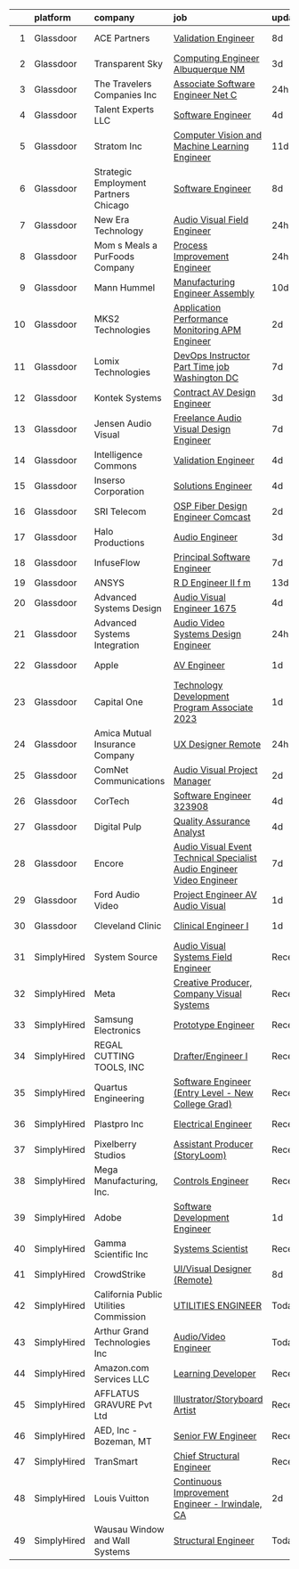 

|    | platform    | company                                 | job                                                                                                                                                                                                                                                                                                                                                                                                                                                                                                                                                                                                                                                                                                                                                                                                                                                                                                                                                                                                                                                                                                                                                                                                                                                                                                                                                                                                                                                                                                                                                                                                                | update_time   | location                  |
|---:|:------------|:----------------------------------------|:-------------------------------------------------------------------------------------------------------------------------------------------------------------------------------------------------------------------------------------------------------------------------------------------------------------------------------------------------------------------------------------------------------------------------------------------------------------------------------------------------------------------------------------------------------------------------------------------------------------------------------------------------------------------------------------------------------------------------------------------------------------------------------------------------------------------------------------------------------------------------------------------------------------------------------------------------------------------------------------------------------------------------------------------------------------------------------------------------------------------------------------------------------------------------------------------------------------------------------------------------------------------------------------------------------------------------------------------------------------------------------------------------------------------------------------------------------------------------------------------------------------------------------------------------------------------------------------------------------------------|:--------------|:--------------------------|
|  1 | Glassdoor   | ACE Partners                            | [Validation Engineer](https://www.glassdoor.com/partner/jobListing.htm?pos=122&ao=1110586&s=58&guid=0000018229d8664ba66220465abc62f4&src=GD_JOB_AD&t=SR&vt=w&ea=1&cs=1_d47457ea&cb=1658559424925&jobListingId=1008005394584&cpc=444700D72F2ECBCE&jrtk=3-0-1g8ktgppkk27g801-1g8ktgpq2jcbi800-7d4711de3de549b9--6NYlbfkN0ByNdR6lR5vInkMqW9PARJ6PF3Zoox9TiDJ9pL5aH1WoveLIUVqXjfwyB7ELkQkQfCjBtkpZaQZxQHTadPz4kjmSt6gpLyDJ-feRvhyKi-D-CSHi-uJIyBkM7GUGhZ5ML0Bvrdls1wH1_Z7ClgSby7sPBE3iDUQ2mA4MXIWYZN8ZeVJTUUnflXBUqnQMRDgvvY-EqiACFpa6Q9IZs5s832PmcX_HFvfUPsZVIbUec0ck9w_XfeID7hy7Riki9lEzpMLZMrdRVPiHNHfiS_Tz3AiUb1I7XN4yztyyBdzP6CvC77LVLPsCrbM3hHyQoLkfu8epCa07SA-FObvhoJivv-G9s9gUK9LEFbb6WbsNoz9YhDSVjdhnl6xXzo38XzzR0lThoa1iwEhp9cPIc3Ewb_QNpfqAy3bYjENpFytvVVk7jQZ3oXybWgA7jGKGTHlSLqb6Nhv6EsyCpSG5X6Acmf7Tlm0a66FuZp2bJH5Zi_AmQWrzrch8i6yBR6HHRq-AO4%3D)                                                                                                                                                                                                                                                                                                                                                                                                                                                                                                                                                                                                                                                                                                                                                       | 8d            | Miami Lakes, FL           |
|  2 | Glassdoor   | Transparent Sky                         | [Computing Engineer   Albuquerque NM](https://www.glassdoor.com/partner/jobListing.htm?pos=104&ao=1110586&s=58&guid=0000018229d8664ba66220465abc62f4&src=GD_JOB_AD&t=SR&vt=w&ea=1&cs=1_5758436f&cb=1658559424922&jobListingId=1008015048303&cpc=5864F98DF5F2EDDE&jrtk=3-0-1g8ktgppkk27g801-1g8ktgpq2jcbi800-527aba170354194c--6NYlbfkN0DAwgduWqBP7ymGN-lTADpinz2i-23XbRAyg5ywqS-MDfYRIU0B2snN7-Gbrq2bbKXPeYscNOediQJxIrrKsXyAK3kLd2jdt048bQALXiUXUwImFaBM-DOdcO2xYP0TOisoCu3LDOSAtQNZ5w5kvI3sz-Z9DQQPLSSPILCKKYzp7Z8IR37CeATlxZZRWqxxRs-eiUdpgTrIy8Qon8IbSrWWncnHm3CyOQ8CUxJ7pHmZzugOXJcRN45U9MOuoqM5qw2kl39MkMxi4_K2kZFPoOTxVAwYvz7KaqhBB-lDnw9kbmCfm4Amitf1WedHtPh7vI-5RLrmGPqKRFps0FJDXpxVPapKH2QnKf8SFVNIp0LyemZPK7UDm7fBSIH3GrPMCxIyGW00oxa7H2kkcY1iUYgySCtnCri9dNv9zYihn_uq-sAi3pNOtA9pkbzlhZ_drzFHsdP6hj_jRZOGeStDHTDJj-vjDTKx153prtXootaE2dKu4SkyDtK4UTpnz6HKRYChU7ioAWiNlBhk94m8XYY4)                                                                                                                                                                                                                                                                                                                                                                                                                                                                                                                                                                                                                                                                                                                     | 3d            | Albuquerque, NM           |
|  3 | Glassdoor   | The Travelers Companies  Inc            | [Associate Software Engineer    Net C ](https://www.glassdoor.com/partner/jobListing.htm?pos=116&ao=1110586&s=58&guid=0000018229d8664ba66220465abc62f4&src=GD_JOB_AD&t=SR&vt=w&cs=1_1f880a61&cb=1658559424924&jobListingId=1008023493377&cpc=82ABD2B5CEB98952&jrtk=3-0-1g8ktgppkk27g801-1g8ktgpq2jcbi800-1277699071437385--6NYlbfkN0DwhCR4mE7Dx-CLhz4PI5BhfvPze6ywMzhMsBH5psjCE2akgMDjbc7mgQRF-OO2fE52gmioMdscJ0Y21uzLhFHX5Q9Q131aAtDbB8wP3Hk7GTTsfERYcmk_9efr7rpDt8wQsD4a0Fr8t5EZMFae2TJM_SQELMNaNqYUUBV_jr29guT0gS-ZvTcMVR378o0vtPO70pDRoY0hrgTfxlQ8B_dDwRLCQYcNe6R7Dmyp5bWeLX7gHQaVrK-ZRQVURG_g9fq6KuwIfZUPeoMglYC-LDwAEIbbI1a27wrgXp2i-VomQOhtCrN2p1BjRj34oSVTlZDjUuE9HwcLYXsTg0Ig90Fqj6cuJ4dni0wQwKNqQZfhDynaFmE9olucSCWmDjEz9ds-8L-9Ve2fR1Psi0qYoUMCMWF90iWRF0WnZ2OjE35JBR9SjmwdM3BWgtQ9kHGQRasygTh3QFMGz1YnDKKSkYKrZBVf1d60axuxanZSjr8MD7wdoLskJ7nIc0PPliYFPjCVtH81cTuNkgL4lvFyAQ8Kr0JtthMppHsVYluFphpvCSXRVBY430HU6KK9xvyPPHYmuR6yQ3vluNknQQrdMCjbGKkpAlyXCP8%3D)                                                                                                                                                                                                                                                                                                                                                                                                                                                                                                                                                                                                                                          | 24h           | Hartford, CT              |
|  4 | Glassdoor   | Talent Experts LLC                      | [Software Engineer](https://www.glassdoor.com/partner/jobListing.htm?pos=106&ao=1110586&s=58&guid=0000018229d8664ba66220465abc62f4&src=GD_JOB_AD&t=SR&vt=w&ea=1&cs=1_04f990ae&cb=1658559424922&jobListingId=1008012280575&cpc=F9A77EB4FA44235E&jrtk=3-0-1g8ktgppkk27g801-1g8ktgpq2jcbi800-0cd020f5639af4c2--6NYlbfkN0APToHrk7ILONyRglvlT3LJMO76dZGJsKlG8WQjsY8Cq8sfDFa7YMJqRZHf6b2fauPj3gZezhjxLT-DuF8vZLuwZEnCyZyfC0p5bF0vQqRueZ5g6y9ftlcz0pgUK_OLAJo2_BtTYO2dEmzO9dTtdhpd59vuAmmznlR7V5veymu9VT_zvjua12vKew_2JvQ3oBjaCiqfJE3XZWyIJbIE0KkmDQ2aGKhI62wa-KU0Gj16a8yw68QJ1pmVx_DoGFV8CqXwmnEbPJ-CMzFskAh8XBedxiRG15NLYSW7mXNSecj5lt_zv3Qcr9FV3obKGvyxQaVCofdCpf9EDPSSdFHL-dIygBoNM69lL8LWfH3bCQaKyRIL4S5F-SvS1IJgH57cUPe-8T8cfQ5ghWDB9is1y2-v5XXuxSifGUJYuJi5e5wysMcGz46zpY4VLrYuGUIJSg8RP31XT22xS4ub17donnPm7B2BvC4qflTr2Mt27CF3TTYN53WkH0HBuB0yyQUOHl8K-5dSnLr0Pg%3D%3D)                                                                                                                                                                                                                                                                                                                                                                                                                                                                                                                                                                                                                                                                                                                                           | 4d            | San Diego, CA             |
|  5 | Glassdoor   | Stratom  Inc                            | [Computer Vision and Machine Learning Engineer](https://www.glassdoor.com/partner/jobListing.htm?pos=117&ao=1110586&s=58&guid=0000018229d8664ba66220465abc62f4&src=GD_JOB_AD&t=SR&vt=w&ea=1&cs=1_42a0a685&cb=1658559424924&jobListingId=1007997722081&cpc=9908D8D4413DBB8A&jrtk=3-0-1g8ktgppkk27g801-1g8ktgpq2jcbi800-4b643d52aadb7cbe--6NYlbfkN0DHq5cS7_NQY_ZldJLemQnyJLq4g1PakK2IK7lNmBZOqlX4lWGeIayHoS6eVjMnCoMz6j7oXkvRzoVTt6PtW5Az9ZHQCcLZbYJqKkaBVeOb8T467X7fZHHOYo0Qzez9xnSQCWJ67ndDbrLpTVXzvEWYR8jh5m0Vn05KW0tQ3qVs_BJXvM5Z9CchOztAd9t2N1a8k-6Wy0xsSe7mYyRUDqRRvqdnRdyUuTfA2MXxwOuWEpzGGu0DnAxML9HPyooTGNykb9UnLj2J-llWoAHtH2SW0gHNpEj0xNYwzlEIWiYlZNbeJ6nI8d8TlaU7wvmp6F4HLCSOuBJ7nC6LmhCoVplW-5zFuA-9f0Ez42ra90_MSezt5jak5ilWawOdmfDC7orBavxkKlrc4974MtqXRG5_heq_qvSdZR1azfuJzJIGptWrWGxllddiRJpQChaFfs3yn4ijRb0c2CnFwHbCThyju7D2fXBKWFCmiCa6ncaFlaCQz3XT_6YubxnmG2nwoRkbuqe__q29ehxHWCYN8cwS)                                                                                                                                                                                                                                                                                                                                                                                                                                                                                                                                                                                                                                                                                                           | 11d           | Boulder, CO               |
|  6 | Glassdoor   | Strategic Employment Partners   Chicago | [Software Engineer](https://www.glassdoor.com/partner/jobListing.htm?pos=130&ao=1110586&s=58&guid=0000018229d8664ba66220465abc62f4&src=GD_JOB_AD&t=SR&vt=w&ea=1&cs=1_55d0dca3&cb=1658559424926&jobListingId=1008005290496&cpc=C49818E30565E1C5&jrtk=3-0-1g8ktgppkk27g801-1g8ktgpq2jcbi800-f9b122109228111a--6NYlbfkN0AEgitr2lGK9-2Owk_bCXKkX9ldcvmrRzAzunryDtq0mljxA2NIyC10GUheUeY9KB7z7DAJmaLOzV7M5HUF6sH-YaekoisB72hHiMww_Vxt4qLPHEBRN-jJ0qnBkvAL8uuN-j1If3yHaNwNbpeJr65cC-nsKE8kUrwN1QrKc_OxvUb1TWW3PmzMOPneBGIEERMgESLy13Gi-jIeZJ8CErzPYPK4kzTHeJvxLR0vv34hxqwU6rliEXXHOTUdG-7UJssv7X03qtK7IQZ3C3-IR00qZvEPlZUwSyZOYCcPIbbwh9REHaRsw2wKKvkpgiguuLS6A11Ih4w9t5vdcDOrdCwfUJDUde3_4b9sJp0PjRN4SFtBE-Uf9IBfWhCXi22Xs-KF9sJRBZSg1-FxCzSHVFdctzPUh0MRmiBh6_XcqUBGypx_Egze8Pfe0GZck_p1rj-W_g6DoDGOZSzP0Rq1BcLZBSljwHHTUc9_XmViXPPc5gPezqnoqVXB6ck9ibjJqXE%3D)                                                                                                                                                                                                                                                                                                                                                                                                                                                                                                                                                                                                                                                                                                                                                         | 8d            | Illinois                  |
|  7 | Glassdoor   | New Era Technology                      | [Audio Visual Field Engineer](https://www.glassdoor.com/partner/jobListing.htm?pos=109&ao=1110586&s=58&guid=0000018229d8664ba66220465abc62f4&src=GD_JOB_AD&t=SR&vt=w&cs=1_aa2625d0&cb=1658559424923&jobListingId=1008022029553&cpc=179A63ACDFA89555&jrtk=3-0-1g8ktgppkk27g801-1g8ktgpq2jcbi800-baac7d1dbc0202af--6NYlbfkN0AfJG_xRG53mg9dqGX-4VxTWJDceace7w4jwCqXHg4RLhP8YKpBAAOY2lKQH1t5-vCrguYP7alYbaH5ShAl5x-7H_Z6rTUUScCneD9VA0_xhNW0QSRhJ-CDWVdNiB0Tpv_63E5y8H0hpKBgpOD6lFdpgrdA52H7w1UxsuWuO0DxfD2EJU7pN3TR_IDV4CjTW2keWQBxICoNy5RmD0MLGKswFM7bF0FLWSYn98VayfqijB7NRQn0Iqnn6hUS-W3L85C6jbWWkaeW56Ai-lnjTwE1PS-C6OskrWOXrjITF8sVIzJ5d5q4MtNsB0aqE6qeTCRGc9Qk34-VaW_Hx8QlapVMTFN2-Bxy8L8nZmC0PjDUrYz4Sx5K6mCjniTTPeO9vDWV6OX7YitGhkGVm0ZO_UOPemaY7QhEk-BzbPvrbLMQOCjTGPdxRgRV6QYxLn4AfYkH-TGNZKCi_oW8tz1lgYvvxbZhC1jYfNvZNCw-8rLc3Q%3D%3D)                                                                                                                                                                                                                                                                                                                                                                                                                                                                                                                                                                                                                                                                                                                                                                      | 24h           | Boston, MA                |
|  8 | Glassdoor   | Mom s Meals  a PurFoods Company         | [Process Improvement Engineer](https://www.glassdoor.com/partner/jobListing.htm?pos=118&ao=1110586&s=58&guid=0000018229d8664ba66220465abc62f4&src=GD_JOB_AD&t=SR&vt=w&cs=1_db37d871&cb=1658559424924&jobListingId=1008023762608&cpc=149B3D5996025BBA&jrtk=3-0-1g8ktgppkk27g801-1g8ktgpq2jcbi800-69d0d2231de247e8--6NYlbfkN0BwTAFAHDduigepkUlc1zHSJOlQ39TvvMJ4XwUkeWK_jUe4kc7ScfbbJH2VVBgMfaqngLpiyLtpZNWk8ZNjwSHUEBnwaIf_ZM9QPjlXyqXthzaXZjNhFNrFhP1Lwx-UaYLZ83wvFzwGeSEp6fOVz9f2XLLPFTfJUvyMZMStcZrmEc1KGfy2_yqsqEzh15sezwvwUfEc5xykXZFJLlBKdOZwxIN7Wo83TTMmpfoLjfMgF2bmqU60wQizfh-mYeAhc8vwMekkliWVe9eRoh8Va3Tpx-wperu5ygVytYvQaXG-lrBkVa1smAhRfbgcsN3QlcNU78hZU7UI-CiZyVdwabJowmGrwB3ZwuOS6smFVFEmixVD1jAfEp4lb0AIudcDFe3tPjxEYoncn-GYB2wofhbEHhrQr8z3KzIMLgyjG2lpj-H7BUw5VyCvznfdjavZ-AT40j4MECkr30f11qBJh9RG5qUVOoG1wvVPW1VmrlAUDzijcfjI5-FY0D6lSG8JsNAO16Sd_v5zsDoIzEpPGWOYEfPhdSmRidQ5tCtYkBMsQXBtnAiwGKO7ERkmbqn6_DpyR6V_jXZdIggWNo87WNiMrDTIw9BWdw6iRnRJRhKoguo_rJwr9d4JMTYt1q1x_leK_6fQ6CSyS4qpCC6php2wpZMpfx_iJJXfCp6U8JzeSUprWWc4ojUZvBlsE-Ouf5uSaoI671eMs_KZgJDN2fWVo7mTg125TEVdxiRAx025Qa2NF04MDelRlE25I36-lfTuWaxt0EmdFeSp0g0t-oUBO4ctrlW4pTpfWMEE06TZk_Bv5ZOvnn_QlhyEs1dYk0JZruoKFvBhoWB0iS-GjPEmq2AzTSEv6FKJg8_QOc52JqvD2kUih20ef7xCTU_pehu4em1hDfz-4iwW8a5_31eas8WnKE8TlawZ1NRFIFr5sSmJ49NttPVG8brqjldC2TWs37NBfL5jYcxAObIdQm9d6udtlrmFSOu16hiAc1VzeNikKmiv_5uk9cc40x1OmbySK308lu5sJAPuzgNVMM-YgdjG69EOAyzKpsMftxkE9FV0P5Chl09EC5Hytbp-YmkXkBL18pp8qoISOvShxPGQI1pNSfzDGJdx-A3eoonHa4iUuNF_KJsjw9BSt7eELQb53eioaGC61Xx-s0XLhWJIYc_Gm4r_dlL105krGUm4LijaLlZw10206Tob88L88DIg2d_KL8O1jf5KlApgJ_-_) | 24h           | North Jackson, OH         |
|  9 | Glassdoor   | Mann Hummel                             | [Manufacturing Engineer Assembly](https://www.glassdoor.com/partner/jobListing.htm?pos=124&ao=1110586&s=58&guid=0000018229d8664ba66220465abc62f4&src=GD_JOB_AD&t=SR&vt=w&ea=1&cs=1_721481eb&cb=1658559424925&jobListingId=1008000286708&cpc=FF950A86FEA5DF54&jrtk=3-0-1g8ktgppkk27g801-1g8ktgpq2jcbi800-006b99cfedd933f2--6NYlbfkN0BT3klw8UxTRJmsnyYjJc17eo_UMjSAChSDVUQt3YpKLVa7Ctpb07N1y6r8YUhErHLoOKmQfJMLmD9Gqm9MznLey6Wb76WgwVLcXmbAlqMTk8Qo-2Qbz6G7Sf0uNvCVkoDGVGhj5n8wsCYs_f-O7AtWGzjYZLOf7ot8Ri8ReGXPlgUMhiXrvLsDv0voAk-b4nDDJL_tZd1YNAdm9GpYvSVT4NWXMlF6aSoJH7p1pbhTI3HtbXLvwy3MYisYjeksIDuch_OW3DC2dxWE-3GqHPZChoMUtKOqNfDI2PoGZlW2X7aLbf-KV1IwUlB2_JpbOdvfO8OKDPTKD9C0wOqNjG7z5mcyNt1tX1oBsp98pk9gO7AmJMWcmN9lUlEHHrRMPS-3sCDLJzhIY9HLgFy_LoQYObnD23IjWacgsZQh93MNimlErcAstNCO38RcP7LrX0IPJWJ-cE32JmxMxUN2fVV9pQ13mhsgtqm1OUe1e2Dj5uGi-6Oue14l_GQ1M0yajZL93g7a3zZ2gDPSYYtq3OU4)                                                                                                                                                                                                                                                                                                                                                                                                                                                                                                                                                                                                                                                                                                                         | 10d           | Dunlap, TN                |
| 10 | Glassdoor   | MKS2 Technologies                       | [Application Performance Monitoring  APM  Engineer](https://www.glassdoor.com/partner/jobListing.htm?pos=105&ao=1110586&s=58&guid=0000018229d8664ba66220465abc62f4&src=GD_JOB_AD&t=SR&vt=w&ea=1&cs=1_c607f7c7&cb=1658559424922&jobListingId=1008017326875&cpc=33AFB7EF5A21FBC5&jrtk=3-0-1g8ktgppkk27g801-1g8ktgpq2jcbi800-28b911656eeeaf66--6NYlbfkN0AlIcXl6cYXVxT61kL-X6FBkdngfPXdYTS-r6zHx0M6BKIma3PlhcL32bzs1qOeYHaFucVjBGtXJCUV8muK7X_i_I-qWuufh8HivHYjzXReBsYDPddlI3mvUoQjbZ3Eq9tV73g-D5_7nfnOtEZIlNsG1E6A4p0zsV-PljGqEJrIqmiyqnQvQ_3HTrVN8L3-h_rcdlNz-YtfC7k1LNNvbvYhtpJ1K7Q5QTNBmABD6uNMzEVW6q_cG1NSPa6adSBkWyXLLOPY6nCUpfZC-B-VEVK6AvTNi2zZC23hWvXj-53R1XNNt55D8yUdWTDo48LsgSeH8TOB7YQ7m34eZet3Hqq0CgpDpElJvN31TjorrCZx12GEnRXV5VFS5CLsdqnjLF8HY2MZYRqJWbe6OxibVx4qtwH_LIYK3qcmq74acpacwNBAgHSFrs-eDjyI3LoPNIEwLP90_pwN_0DrcOM9aUXrm5utgFK6mmWnadR7m4xAImB4MHhJh4DLyIjDIDnNAziC_L4dz3AyDnOn9PT1KoZc)                                                                                                                                                                                                                                                                                                                                                                                                                                                                                                                                                                                                                                                                                                       | 2d            | Remote                    |
| 11 | Glassdoor   | Lomix Technologies                      | [DevOps Instructor   Part Time job   Washington DC](https://www.glassdoor.com/partner/jobListing.htm?pos=126&ao=1110586&s=58&guid=0000018229d8664ba66220465abc62f4&src=GD_JOB_AD&t=SR&vt=w&ea=1&cs=1_b506f3ce&cb=1658559424925&jobListingId=1008008353691&cpc=59DF70BB7E75A6DF&jrtk=3-0-1g8ktgppkk27g801-1g8ktgpq2jcbi800-0dc9666f088373c9--6NYlbfkN0AHeez0YwN45Au1oTXcPKxvQNsrhL-DU8a1L5HOs6l1v3i1XduOcE2TOxadqpQXvxfOl-QvOjsvN4ab83AcKUISPow315XXMYfsswtgPV_Y1AFrKwB4kXmO0plLXaP8m7HGmgGEjzB6fnmwEkEz1U_idqokH6mYbS3mGIYxZVEc4JIIwY-X9VpPR7fYDvl5Nn3Bdo5LLrkVe1rvQQYAJ25y3W12I-A7PmgHV-o6D9cO_ZGRn7fax_5QvO8VPHUo0iHCs5DdTDkCTykH41QS6zLUaJEg_HNu3lo671e4rW1tdJ5Jr3dsbN5mY5F34vxd2g0e2zurzj2kC4UhO-EEsinGn3n4ZfmKleLCwwS7wxIhrVrS3QIB_wdcwXSEokGMfQJG6JK6rTRg1BbJ0nSlSaOxMxoRL684cy4u5T-TmoE93YXwUU-ghhEoStxt5GZxUCljhzlVYV9TgKDUIi7z07XKHBM4RfNmJPvJjofLJHMFLQGa-3UrtveWHNP13jo5mN-Qx4tb2JdjDKxGmWVAep6LfXa-ez1YWM0lHx3KfHkYLw%3D%3D)                                                                                                                                                                                                                                                                                                                                                                                                                                                                                                                                                                                                                                                                           | 7d            | Remote                    |
| 12 | Glassdoor   | Kontek Systems                          | [Contract AV Design Engineer](https://www.glassdoor.com/partner/jobListing.htm?pos=110&ao=1110586&s=58&guid=0000018229d8664ba66220465abc62f4&src=GD_JOB_AD&t=SR&vt=w&ea=1&cs=1_f2251e8d&cb=1658559424923&jobListingId=1008014886987&cpc=9DC6E4D8324653EE&jrtk=3-0-1g8ktgppkk27g801-1g8ktgpq2jcbi800-a546212c94420692--6NYlbfkN0CfuwjoGl7GPnww22KG_qH1VxV-pg5CMIAqmERtwLeL8ycF7ceNQdASQTPxp4jgWWs-M0t45tF99RZCP-Y69a4reENeISWqKk45DEqGx3JramItH2_VZp6X8Qyg9Tmz2oq7QvAbYeaYMFsouQnIxVpKHd7RjwBwsnf0ucVB8jFLm9A5fsBFqXubL2-APHTB7dM4uWxS7YmllIbjynZjlvmWp9fFTxPfjgJfFgDicbvaE-X_9KS2rJRm6W0c_RVHz2OptQd67nqQKdKVtK2akO32Hi3avSc1bTqaEVjfNdm-IOiRdCbVy4Hb5F53MCcK-SBsmM-F_6FLe1eX8YkmABTRfHykQPuyCKChDAfsd03p8ZVKaVPQ3_0Jswr4ea7j3kcr-Oj_sinqQWtYCoxmwRRAOaVlKxUCy0_MM_2X-qnR80pRxyf_BmdX3SV-bbz8cb68ck7K0V9eSAewVukrCDdZjiFdZlFwAmovULkzoIZbCI4BJjIlESP-ET9XOcT773u1b6k4vMFVJg%3D%3D)                                                                                                                                                                                                                                                                                                                                                                                                                                                                                                                                                                                                                                                                                                                                 | 3d            | Remote                    |
| 13 | Glassdoor   | Jensen Audio Visual                     | [Freelance Audio Visual Design Engineer](https://www.glassdoor.com/partner/jobListing.htm?pos=108&ao=1110586&s=58&guid=0000018229d8664ba66220465abc62f4&src=GD_JOB_AD&t=SR&vt=w&ea=1&cs=1_7ecfb3bb&cb=1658559424923&jobListingId=1008008655393&cpc=32EE424DE2B657EB&jrtk=3-0-1g8ktgppkk27g801-1g8ktgpq2jcbi800-2b26840a77cfcb6f--6NYlbfkN0B91O5vKeJxR9_hxmDa8e6Q5G1GjibsWHgJn1skfYlPwkAXe845tnLEvoI6XuF0eBIBIhcz0HPUIe79UujOZBVd63yv6bxa1aImQmynUaNewE95G793KRTOknt_ThP5QTrQDOUmd5gLH-22R2jo_gzJCrI3Bf2XfHqThDx0q7NMMsUMDd3ajSAC3ZreR5MhGkiOSzCH2lvV1TMoI9A2IxOCQEqJ2VVWB3FmiZcstlPFMQsXJjQN0-ZmJF-jhk9n5oRdDynn-Jy7H26F6JZE2a_vOc5soy-wwQ_95sMCuRjHWRrQms86IjBuCVuyemWaKD0sM84Kma6QWidWmkA3t4GciBI31z4poNHQ0BIfF5pHIVa-L9mz7ketl2yB5LugQFbJUIq5tbJWkuIOVAy6SSyBAGiun23wXuzvcWFbmuN3XcoJ6kHdY_kSYflx0ltPe31JPsVkeUyrOwHSUhTm61vxO78rsBcVchFTpIiCUokRekV_hh3s51TZbwyHeyyr6pR_nxExKeDKlfWhjpe426f1Lny1ayRugLk%3D)                                                                                                                                                                                                                                                                                                                                                                                                                                                                                                                                                                                                                                                                                                    | 7d            | Remote                    |
| 14 | Glassdoor   | Intelligence Commons                    | [Validation Engineer](https://www.glassdoor.com/partner/jobListing.htm?pos=103&ao=1110586&s=58&guid=0000018229d8664ba66220465abc62f4&src=GD_JOB_AD&t=SR&vt=w&ea=1&cs=1_226a1388&cb=1658559424922&jobListingId=1008012538433&cpc=451933188B21919D&jrtk=3-0-1g8ktgppkk27g801-1g8ktgpq2jcbi800-8880a2d5a8b09fcb--6NYlbfkN0DeXU0vMxLyKhfauY-dgUBa_3v1DHLtGGo4EP_Dl8CiY3vcLdlFpMXd0O9VuEXxL1iZ2L2Jhc7D11ee2axo0SSDvd8YtN4AEeRZvCIXJyz_GPkszm6vjh-0c6lg0brChkyE1H6tm2houh2HhErMohg6zCSuMZhGna8wcwLYTqGq-TUJ7Mu5iWKd0OqnEawaGjkT6pNH7DSxkFhraJ0WJ22YzUabNbo3U6sko0jXEjjR65odylvCCv40ZXBZOqQZldIV3jzvfmNEmuIc34P_OdQgASC1gEHVOWgb0UQ5za2v2OavglkoWhxY685AJ9cSiL9cYRZ4xSkSHyrd-6XtH23P0F_8hOKasLWM8QBpcTNn16frgggo5gfSJ9qM-56Mbs7BfUIW17anzrtHObS9eeK1PPV99QRqR6cQcpK-4ekCEVgcfUCy_rHsQ0F3p594XmATK8rOY3ceq7olxmILcUnF_Kvf9_-JJPZRo-t1olOKo9Vx3ktJ_lKr_s-prVeM1uo%3D)                                                                                                                                                                                                                                                                                                                                                                                                                                                                                                                                                                                                                                                                                                                                                       | 4d            | Remote                    |
| 15 | Glassdoor   | Inserso Corporation                     | [Solutions Engineer](https://www.glassdoor.com/partner/jobListing.htm?pos=114&ao=1110586&s=58&guid=0000018229d8664ba66220465abc62f4&src=GD_JOB_AD&t=SR&vt=w&ea=1&cs=1_9fa8b9f4&cb=1658559424923&jobListingId=1008012184970&cpc=01C0F35AFA5AA31B&jrtk=3-0-1g8ktgppkk27g801-1g8ktgpq2jcbi800-46d849cf90e33f5e--6NYlbfkN0AhiSM97uR0krGOtPwy-oJfyqALAy3Z2p4nx349ctn7U6gK7HywQ3ssJXP1yJ5ULVYRkoJT9wKFlirtd992B5FslD1dIHOmXkQZ6PEUFfqEJEpfTDTWwx5npuU5QO4oALa_LmFiA9Y9ZpxujmqnkaGSGmQlxudQBSSKhy0tYsfOx2P4eTgtIJKqPGdmiexHYSutpIbPvG2nNTtF3uyaIOa77q_fQfBzj3AffB-jeJGOcO-LOvVN5ilmW9V486_VMhkMTu3WreQo_vzWao6eSGqmEOV1RfZuAi5teXT0W-BMdxrBTxAKQUbkdsNop1KFABHZ6w1nLuQVBmvG4Mie9CA5fCf064PbeEedFIN9k9RH-URq-iuPRNtekY6i7jlZX9rWe6U0Rb7bYQI4Jg-N6xbtsb175VuumJ7TfouQwtz74n0uHX9eckEYaQ2ibyH7kTlW9ayj3jihvHF45UkDErgYAV9sHRfPorlHZOLPOOjZd-EqgIB4oHR-t2usE8Lc8pc%3D)                                                                                                                                                                                                                                                                                                                                                                                                                                                                                                                                                                                                                                                                                                                                                        | 4d            | Remote                    |
| 16 | Glassdoor   | SRI Telecom                             | [OSP Fiber Design Engineer   Comcast](https://www.glassdoor.com/partner/jobListing.htm?pos=112&ao=1110586&s=58&guid=0000018229d8664ba66220465abc62f4&src=GD_JOB_AD&t=SR&vt=w&ea=1&cs=1_e5a6ea50&cb=1658559424923&jobListingId=1008017427410&cpc=FD1C1DA32C38CFA7&jrtk=3-0-1g8ktgppkk27g801-1g8ktgpq2jcbi800-8651b136c1b3ed52--6NYlbfkN0ASox8HY7fHhqRCv4hkUtVh8gjFDbM8jCSTur-O6PD715wUk0B0t4AHUJnDHRUPYkEZi8kU_PlgYMXgf-f_QDRwfq7MlpHm6_1bks_Wr7fiwQxRt4P0W9otcay1BNSVR4tQVq7NK5zafbGIIBTOrlJbbq112swTJO28eZII7bsnQWLKFofDlJBeRQqOwJMbr8m1xwMMFd_tFHpNnuiteQ-zj0pfFBS-WhkrQ1QN2e6UDF5qA-7snZSg6pc6ILLVeNg0uBkwcvSvgFq_Rjg4ncUkTKz_awEZ6R5ZBC4muiOGBJYHcPMHWlfPFO63GM4JOKqrqsphDWEi_IhEpCe2f_abMcG5UT6gq8iRx8iXwqhmVyKTHh6u2qEShyeJ5L-U3ypnWUBGBKQ5qhBNvRiHaWSfkB3SDrGDfxkx4SauFkQOr-rXre-potBKG_OtY1P7ELE_g2uLxEVHVlpQpuFjs5xCa-L0ybyTiOfl_-CtNY5Xj82Ud_i8vWrAb9aUY9CeEUeu7cMfPMQbzLpRuY5AhsuF5UnGAZlvWUDqLxaRQa_RvW6SKl-yaDfGZbX_SWhuJELB1fwcxrHcw5PoqIbysvbdY9hmRpG2bGFZIX8tFMP7Vw%3D%3D)                                                                                                                                                                                                                                                                                                                                                                                                                                                                                                                                                                                                                         | 2d            | Remote                    |
| 17 | Glassdoor   | Halo Productions                        | [Audio Engineer](https://www.glassdoor.com/partner/jobListing.htm?pos=119&ao=1110586&s=58&guid=0000018229d8664ba66220465abc62f4&src=GD_JOB_AD&t=SR&vt=w&ea=1&cs=1_78a5db4f&cb=1658559424924&jobListingId=1008015033912&cpc=BAEB662971763A76&jrtk=3-0-1g8ktgppkk27g801-1g8ktgpq2jcbi800-66344b39c1648170--6NYlbfkN0DZZww-p_mr8GWlqIRBY21Wjl_Fk3kglyx5_HcxykVqwaDFSJjVlUl4SCmDWBly_AThIxt-d2Ac-E3CGtxPty3MM8GBfToLumm6yYjnHD8YAIyf3ctYdpRa4tizI8BkBRdRNP_8Ljldeb8Rs8UYrkIV8Jqiugy2o5is-Rpbor5-fjFqRrMbyFA2cYxqy9JE6ar9CeSZ4kSyM39SJxdHUbDy6OuESSMTjYt9dkR1OCjIWJ7MQQPhavKg2jwBqGHceRrq17SJ7w9rlER8rXQPpL9vvQ9QsAmAsLCUTPAm63w5JkqET0kAaOiwiGysJqaoI2odpFOB9JCBuYQpWXdaNLQmYmprd2XL4aWLNp7Yxog9SUFm7m5EXu9CeaboRXE7DFx0ChKN7TIiep5iU4LGLUfAd9P13w8eQgHCOc7bN40TJZaKzNpLsmmjHReyJ2S3LK7V5dP00buKyu1DDbuhpv7rJCPvEQlz8BHyCQIbnUfGjUtNVcPWUVSn)                                                                                                                                                                                                                                                                                                                                                                                                                                                                                                                                                                                                                                                                                                                                                                          | 3d            | New York, NY              |
| 18 | Glassdoor   | InfuseFlow                              | [Principal Software Engineer](https://www.glassdoor.com/partner/jobListing.htm?pos=111&ao=1110586&s=58&guid=0000018229d8664ba66220465abc62f4&src=GD_JOB_AD&t=SR&vt=w&ea=1&cs=1_f722eebd&cb=1658559424923&jobListingId=1008008070119&cpc=90FB925E786A2860&jrtk=3-0-1g8ktgppkk27g801-1g8ktgpq2jcbi800-a39f1ca9b75e5465--6NYlbfkN0A39_K4El61gmpNJ6Po3JUnxfEFnm5hJzhmoMPIk29w36-Ys6kR1QwnuDd49tHPi-8sYBMueesb1JhDQmM1D6q8rvgJn1eMERAmA-k4Njeykj7VgT_S7eNREWFpnEjMMrZnZH4ayOj9-E9g8-mTk99RyJUvGfle2itvz7HBrasWD7nkHNmPCZsz64_h7uPH8QSThMnilqq9EigUgKo95Hg4UbaF8lhlfScvYDapHpbg_uoFAKu3FxQw8TPXGFYS4uwqa7fxcCSLenfVz8xaSrLwln22Fs-ny00FfXl4JRISrOpMykg2lp8H8QOZBD7wmIyb_BTvl3GRokVxdS47lh_kqzVy4wc4lQxyM6qYGW9_vh8iFx0I6LVxzRqLxT875t3-pcEq-3fdTEKmDE4bWoif_uhJ-m_IkgbKeWqcp24SVDa7n6tldJHjxzFMX6UZOTSPKufWW4XRGXo0t_l7ZMOdu3jFH0U8UI4NBRLWTLl_LaIhgDGryub9KyVdIAet-vCrZLjZ_weFqg%3D%3D)                                                                                                                                                                                                                                                                                                                                                                                                                                                                                                                                                                                                                                                                                                                                 | 7d            | Texas                     |
| 19 | Glassdoor   | ANSYS                                   | [R D Engineer II f m](https://www.glassdoor.com/partner/jobListing.htm?pos=128&ao=1110586&s=58&guid=0000018229d8664ba66220465abc62f4&src=GD_JOB_AD&t=SR&vt=w&cs=1_4ef0afe0&cb=1658559424925&jobListingId=1007994776673&cpc=451933188B21919D&jrtk=3-0-1g8ktgppkk27g801-1g8ktgpq2jcbi800-c3379bd0812a2c91--6NYlbfkN0C1CYJ5HQK12A7y0ZBhFhW3e-LGRaOWowYCOYawr20fAJIXwNBSkA-FYaKzZyqmtUWEnXv6l4B3W_vJSaPreTowSA_FeVY3E9HQ8adDUaccfJB4Fpr69BeJdwkH62WToyjTXsGyW1Gc2gdXg16VaHx64QMDAFLAFtuq0Np_yD2Id1jAIhklfPTKlbx-xcstVj3c1NpeUI7wD8hbO9YUhSk0xqczPQkUMY87B1155IDWWZ7aQPuVm4Hx2Mozei3w_6xCvLqNlSsj0HR86kdbDtw-U8M2tFrwc1eIgYTauelCTSoJfqnonNa2flwutgDxH5t9jti8hAQKc0dNkhSjlIi-EW2pgIjqN1XPc_X48WnG2ShNWnWd4S4OlMAThINfTM2gvWRNiz87sEi6s4nnwnP3l49bGTK8MbTegkZAIJQN3D-VfZoH8YKg9SBi7EaT_eAB9NLGmykdrxDCob2erKUqHjVnbCybGZwp2-9efLlmCNNs5v6QQ1xEzlml0jfHkec3NG6IIu54UB0RGH4M_9c4Vph2W8PecsJ-NYSiAHs-uA%3D%3D)                                                                                                                                                                                                                                                                                                                                                                                                                                                                                                                                                                                                                                                                                                              | 13d           | Sophia, WV                |
| 20 | Glassdoor   | Advanced Systems Design                 | [Audio Visual Engineer   1675](https://www.glassdoor.com/partner/jobListing.htm?pos=102&ao=1110586&s=58&guid=0000018229d8664ba66220465abc62f4&src=GD_JOB_AD&t=SR&vt=w&ea=1&cs=1_b27f626f&cb=1658559424922&jobListingId=1008013000580&cpc=4DA4340F30B8AE44&jrtk=3-0-1g8ktgppkk27g801-1g8ktgpq2jcbi800-53856959d38fb972--6NYlbfkN0DdLn5tXN_RiyJSiFodarGZFJKa8s6F6AK0THPBWp05MQAviCpm5lNzEF6gD3DTAf6n8aeNrhHR59c6f01ZkzNNOYyicUjSDHyP8w7Fb6VcMKrqCkZijDoa-nn-rz3ZJ99wKyrCzIIz8Z3mQTlp__DDH6aEsf9LKIFSJxB72VypXDNZyuLvxURcqWxMEjJHbMWiTi3wrZkZzZkTjGjRaU_8K235S4C0iRMwsnyI-ag70Y1n5lbHwtlsYJkhZl8-v96ztTejXVqsqxhObDk33GpDM6l1cH16r4klZzHNg2XbXud6HQmaendiIYyedogWnY005PvDlK9YSiAF4jrO1ndeqTMzRDyvZznCDFUDTxtI5C1S4_QwD1xLsDyxsDdEvIwbBhrhbQFera79eubnHT8FQUrrbECpjfcpdwVmNLGDzYyAmDg6ZyQ_GGllsdpRZ8_Tpl0agQnnnsOI7B8CSKr5_cXR5TiEDt7Ifw7Gz4tclfVsHwYCaJnizrydPdoAYRl4TlflmAPWxmRgb7kazszG)                                                                                                                                                                                                                                                                                                                                                                                                                                                                                                                                                                                                                                                                                                                            | 4d            | Ocoee, FL                 |
| 21 | Glassdoor   | Advanced Systems Integration            | [Audio Video Systems Design Engineer](https://www.glassdoor.com/partner/jobListing.htm?pos=123&ao=1110586&s=58&guid=0000018229d8664ba66220465abc62f4&src=GD_JOB_AD&t=SR&vt=w&ea=1&cs=1_b5166a67&cb=1658559424925&jobListingId=1008022772105&cpc=76BDADE3D6D9A820&jrtk=3-0-1g8ktgppkk27g801-1g8ktgpq2jcbi800-c6c24bc6352060c7--6NYlbfkN0D4nuovUOU2dPryPr7-xanE7ZFWASvaSyNm3BqXIbrO0lueVQMKw1-JarpFxvKbXNoXQJv89xZhhFmAhhKePaGNXJ7lI8l8SznzhCTMTBk8peVeK6-TzmtSMy7eqX07L8g6TrBB-pnAodP8S1yj-GYodI2HvVQ6rb2hiB5JMfESjS_nWg7-j22GPMmJhx2KM-jcxGB2Am3FTuZbjrPWIOdlT8sZluI1cpVeMvRdyhOJlh6o0JudNMmwlsFIs6xtYhhGPkzI8Nxmj6ZxMivpLdK7NrIwyMcyB8JK5Uo_jUANtWPsVlm-vwYj4_ApZMpqVsuIXUcgm-ciojGhRDzxNgGoFRfy__gD0_kP7CV-f7N3dQebENsKJGLS-Q-pQuGF4TibcRRqBWtl16Gc5p-5cHqoDqNyeaifEiJ7p2-VeUkmhb_hE1B1WCGOmAu1gyz1PYutYMojBzo7M1OxTE4nXhYmgUkSAK_HST4A-_COug7wVToDhkNnAC3pcZVgvs890VQ%3D)                                                                                                                                                                                                                                                                                                                                                                                                                                                                                                                                                                                                                                                                                                                                       | 24h           | Scottsdale, AZ            |
| 22 | Glassdoor   | Apple                                   | [AV Engineer](https://www.glassdoor.com/partner/jobListing.htm?pos=121&ao=1110586&s=58&guid=0000018229d8664ba66220465abc62f4&src=GD_JOB_AD&t=SR&vt=w&cs=1_91d7295f&cb=1658559424924&jobListingId=1008019302500&cpc=F41FEAB56D215062&jrtk=3-0-1g8ktgppkk27g801-1g8ktgpq2jcbi800-3536138c47a3af45--6NYlbfkN0BvKrLyj5gPmtZO9T8euul8TCxuuKNOtzRJOomxnwSEodTz2Bc-sPZlFpP0h5lDivqxI-fK3-TlM2d2NxbYzXrISUOO51adM8tR7S16T4-o6xp5C69GDmo1jQK3XTAHIECzea6A9N-63PN2l8ezoGldBBcClgVny3GMqf-J4g_eFSPq7zOIezPxZopAGWd38smQToeZ8P_TPn-ZyXjKzO436tnrUVyQLXYWVQ3Llg6VVlVqfn4jz8w7eq_8PLhHW9H8o7C8X_Cw8zZ6L8T2t8KRWedL-zBKird3Gfsoh4o9M8HQD4oWh3Jv2N79KpXISkdnwKIfaBx6frETA_OSzxzzqrg7vAxIS0svoJGrrt-mt_bK54anTn7T9tL0i-8z3jssHJmJATOx4namR3pd14nVCp-ADwsWZAz0SDZ44hoFbAIvRrYj1HCuLCn6P8a8HmaSLEi_mbB9TKNgneIUZvq10jwEqEOc62pj_A61M_LoynrCdJcK7KgDOtZVIcPKVWkVh1CO0fVCFVQdbNaTnLN0xkQDDMaNytBvSqGyG24Xn4JShOBO8CbzjzAs5Q2UGSyeOu1FseUsXo4m1pX6ANw3D6V1FUo0VBd3vs62SipCZNszrP4WHWhcz0O0isB66eATOlcV7Vikw5AmcGF33JPmZB1AmfmtcNNZtQcKXYagXGXuON4u2wTOkMK5xPIWiP-BNs2reN6S6bJK_sO6MlD-Koaoeucg0xiZ7LZy4vTD12B512CHRuRL_9JbpC70aApqFyXQFxmVzRHQd_QRbvZkE6xEiXg_yfruT-7g38pFyT2J15BeOWr18AZAeaM_GVFPv6XKxbJ5SbJGFCsj_O_V5WlxaR6e946vpmVzKCm6Rw2Rp1zz9cfqSM6R87ZQnO0-b4f1AwRF7dAtR1EroAkLCyrou4vEWuQ7kGNeW_oVd6vlojxEid9S)                                                                                                                                                                                                                                                                                                                  | 1d            | New York, NY              |
| 23 | Glassdoor   | Capital One                             | [Technology Development Program Associate   2023](https://www.glassdoor.com/partner/jobListing.htm?pos=107&ao=1110586&s=58&guid=0000018229d8664ba66220465abc62f4&src=GD_JOB_AD&t=SR&vt=w&cs=1_6a36caf4&cb=1658559424922&jobListingId=1008021072736&cpc=F0881FB4B112A732&jrtk=3-0-1g8ktgppkk27g801-1g8ktgpq2jcbi800-11a5c4a6071e2758--6NYlbfkN0C3j_zLGvpMLCdiZ0WC46XqVTA1VMZzOzKXPhAXwYlrNb9EbKZEg8x0tL4Jn_n-27XLKrYu0fCdy8erAbA0Kl3oFchqY65h8MKgopg38AEbgbRYLZGxVcedw5fZa6Ipz5-3uqH5Yfj8a784bivwZx5WbI_Mcx7lDyeLKozvJaAloZ7WiCD-GgrIM7DL8U1q2kpJ_ccMee3E-U0rONsPT9LWf4enW7EgSsqM4Pdjbd1IemvTtuH6Szy31AsHmdi5ZP1uUsGW5az2JHK62HIWO6trUsFQ6yEWIRQ-3FDHcc7mOkrHVpIczZlkunr8yctgzA4jyCkhsO_Y7yqRyVsNbdF8to6v_NVqJsQvRlud9P0bhQmJp19PR3cgCXmEp843dx2uSVzkUYhpNetlifJZknUuYDjVT_2R1aTzAJQ5f8h1Kd68C7ZUbiof4L7DJMUAofU%3D)                                                                                                                                                                                                                                                                                                                                                                                                                                                                                                                                                                                                                                                                                                                                                                                                | 1d            | Chicago, IL               |
| 24 | Glassdoor   | Amica Mutual Insurance Company          | [UX Designer   Remote](https://www.glassdoor.com/partner/jobListing.htm?pos=115&ao=1110586&s=58&guid=0000018229d8664ba66220465abc62f4&src=GD_JOB_AD&t=SR&vt=w&cs=1_75e63738&cb=1658559424923&jobListingId=1008023152099&cpc=280AB1FAEDD8D536&jrtk=3-0-1g8ktgppkk27g801-1g8ktgpq2jcbi800-45ca01829f84c6f7--6NYlbfkN0DHNsmo6-l5VPEcn0_qUKkjeVx5zfr-x0vwZbi1T4ZBycdf6Jx9Tpj7qckzafRgtcLXdLnxyfmGRzNwjI9YJwsqadLqFdxv6lRP2OBL1QWsxcqwrNLEH9JQf1guwoWx9Co_zfsFmHLjE5O-086nq_43Im-bxeZhuLy022DRje_OCdrWmKee86TwLqaWFPpNcYouGFXGAtz2XGtmWMH_TwGZCj6NR6Q3ilOwAR-t4_5OuFiW72GwA07VLDy9IT53SOQrzieP905cTTtDcDKf6-CqtGW8woTxlFU4H82XRYx2ralEM4ZBGiQrvanWiZ2q9rLAqaWYs5B1J_DEdhdXIowAiIusAJTPAJ2zD4eRnUv3XMmntr9ipoEBVGUhhg1NwLL4zUOV5bq5NIwKhg9rC2g_SHi568reyH06YWI1y-sbev_J7_vmvULjx90zZObwL0XdxzwzG-4aiH1KVuUFpf3W6IiCbhi3HFtNTOTnLepEpp5qXF37W-CMY-twBcPo54QGuSIUxpHa0RoWNfjSGklokFhw_TY7-eYwHtn4UAkD43sQ81GOWnblUfHE9NC_u3m1sPTl0KBzsDXq5O1Tx_1B-gPBBWTSbv3iVqlG7c3I6fXEt9ouiG_3FnB9d5H4mCSy_KUK83lQ-9obHnqiox2dENrhSI27Y2C8L5i66peuJK7YPymM4ZwigtxbEz5Ze1xiezgr7Dth9eah0YH8YhZ6Td5bvnGTKVHVE-wQWMhiPYuQd2A3VA2mTOA1EtaeWCShYkRyQ8ly14-jDvIfRMoWqbCc5b_gFYw%3D)                                                                                                                                                                                                                                                                                                                                                                                                                                                           | 24h           | Lincoln, RI               |
| 25 | Glassdoor   | ComNet Communications                   | [Audio Visual Project Manager](https://www.glassdoor.com/partner/jobListing.htm?pos=127&ao=1110586&s=58&guid=0000018229d8664ba66220465abc62f4&src=GD_JOB_AD&t=SR&vt=w&ea=1&cs=1_9fe47dc9&cb=1658559424926&jobListingId=1008017461182&cpc=BA15C3E50D27FFE8&jrtk=3-0-1g8ktgppkk27g801-1g8ktgpq2jcbi800-a05db8533be4cc8d--6NYlbfkN0Bh-aU8mxiIDb-38qBzYf4PzLp4mt1l9mJYbTdNPj85Zb_ERgj62C9tQAjWKxM2CPbZgqRZVjNBDxZJ__3TKpbsda87vbTKJ-jG4cLTMJWDQNMzpy9ddZIRK7Jd4mNRUkezgpG5qtWq6CLy1ViSQ5dyW3ClxmGjyx34K-4OZlQ9PcX0s0Qloibvznj7iqE-5D0pQ9yggFBX2mxEzMS8aTuCWD9c7j2vCFAApEWZ4k185sE_0XUnezh_Lxq67A4fH75l18wEwYb4w0HzAm4rnOjrhV1vn0hyEz_ARQ2nRKw5hp0OZ61-BsoOzed9vQmr3tIELtFRYFaDFLx6ybJX-vpLLdn3DaejFgt5v8N4yel3h-R2UvTtuI-pWCytlb0LrZ1uKz9lFvs8HpACCOcpcW2oJnbrOBIUkEZsOgMbRXMKeH5EZ7j6GIiln6OaBQQcF7FHTWh8KJP7Dn57B4ceQveYemgbagX8gC7km3TxsCfASH9RdbV8liWBmQ6eC3oweD1Ma6HTiTcJmw%3D%3D)                                                                                                                                                                                                                                                                                                                                                                                                                                                                                                                                                                                                                                                                                                                                | 2d            | Flower Mound, TX          |
| 26 | Glassdoor   | CorTech                                 | [Software Engineer   323908](https://www.glassdoor.com/partner/jobListing.htm?pos=129&ao=1110586&s=58&guid=0000018229d8664ba66220465abc62f4&src=GD_JOB_AD&t=SR&vt=w&cs=1_13a0e123&cb=1658559424926&jobListingId=1008011995451&cpc=334ABAF5D42DC775&jrtk=3-0-1g8ktgppkk27g801-1g8ktgpq2jcbi800-10fc335cba4f86f2--6NYlbfkN0ATCZlh4at3dJuJ3v9QYE_c1VOYF6jG6qQshNoY64OlFFfJ6Ge9uDdKnKfklYtnKuZynP9808zZbOlEUu4ne3kxuOKyD6_nEi3OkTl79j_jwg_wwKgZ6FikWZG3JX0UchcERJKu0LJjTdSAUmRZoNxU-ox0vBIBGP3WduMkavOacfb_PtGwU-O6rKIdnWahkhLwKtzvnNZdHCZRoOzsVS-caHgHvd8zxGf4yOCCLKNGZUINZwni8l_pp-KhNsmRgm1AFjYMRIiRv4UPERkijNx7PzGUolrWe_cvNHJz4O8X7UiIAGurj_XgwqDucG9YGkwgtgtGVkpIn99gI15pFWKiKbtUa6coCQFgo6oRJ8vfwvO9YjgsYOnjAXNYUOU-iodAwRvkOvUSOI_Y6yUHFb2t4sulW7XKnAcK47S-YdpAglvYVn5n5HUH7c_kApiqVfDaDcuM58-hn3wiWTUL_kAF1hKYCYbfdvkP9O9RPgJG9jo7WCodWNmP-SAQQTbf76RMG6c8HK0w8hqeIVA0O30GXfNPHx4tY9JLFpFYUiPsN_vzLzSE56Qk2SRs44tW73ILC_6cPbp9X9m8sTNpgJ2t)                                                                                                                                                                                                                                                                                                                                                                                                                                                                                                                                                                                                                                                                   | 4d            | Austin, TX                |
| 27 | Glassdoor   | Digital Pulp                            | [Quality Assurance Analyst](https://www.glassdoor.com/partner/jobListing.htm?pos=125&ao=1110586&s=58&guid=0000018229d8664ba66220465abc62f4&src=GD_JOB_AD&t=SR&vt=w&ea=1&cs=1_f03054b7&cb=1658559424925&jobListingId=1008012531545&cpc=C4A69CCDBB3B9599&jrtk=3-0-1g8ktgppkk27g801-1g8ktgpq2jcbi800-bde97397a0b39471--6NYlbfkN0CAc0TZmYuYLBMGiSzhkkfuRp_FthyMP7gS5ydLMmCyXYKY_9udH_4rroFNjA9-3pQTDFyL6P56JUoarsuEw7KGshMSCNJUKaGUK_HHz4O4bzG9rgpnhRywqbYbSHsJUIoq9DZfVfn9R4nJr0ilu-qMXC7NVASo3zkxYJqAYk6npU_1zVPSjZPDA4NC5sqe0uLTomPzOvpY0v6rwb1dTClkM0IRxix6iHIo-eaK7P7ggWBZ5GL27Xa-VCRzEMlumQz3fMNPqyM0Y6cqk3mo14CUSglqp1DXq4lghwAjJVoKKKNSGpyGHw9cJuM2a274g1MDnfN-BZ6Wk9TtvVu5ECzUWPZAVwsyxDrTs1aGnkyLwKyLHrogeTAaC5P_1rK3u6RrZpmf-Ox-5-s2g-9FeHCchBdBcHlTPvOJN1c6sDpjQxqlGdzNbdOYfGq8MN-jENDycAWovVjGTniN7Ekki84sivuibjM0QiJdNh-X6ZzuFCP8QP6kv59VLwj0Mo7ifVc%3D)                                                                                                                                                                                                                                                                                                                                                                                                                                                                                                                                                                                                                                                                                                                                                 | 4d            | Remote                    |
| 28 | Glassdoor   | Encore                                  | [Audio Visual Event Technical Specialist   Audio Engineer  Video Engineer](https://www.glassdoor.com/partner/jobListing.htm?pos=120&ao=1110586&s=58&guid=0000018229d8664ba66220465abc62f4&src=GD_JOB_AD&t=SR&vt=w&ea=1&cs=1_98a32fe5&cb=1658559424925&jobListingId=1008007441210&cpc=F45C15D234B746DE&jrtk=3-0-1g8ktgppkk27g801-1g8ktgpq2jcbi800-6b8c9e5222837137--6NYlbfkN0DyLD__ZQpJZwLO2s49LS2dcS2T4cy1KEhKtYr6CiU9rJOWweEK8TsOan86x5Q3mDjS1j-QPGNepyOuZgdeC4jlIsd6lSnthVuu9ccRZpuYgiDA-f-LY8suPaEqxWeb2x0Z1IBxabaH-9pZUSP-Y-cK9lqWGi8-jVKHiQCC32IoU8LLmiSGJMB189y0YGvro66XTX4fd-mQGDZpujjgJZcOO_-rXY_1aW7ODWpxlOWG2x30tdzLvgQ3qDK-xfHMx5s-CLKEH88aA4mmceKxE6Z369vdSxCVWB3J7XbwegdHYKVcm4EnRUbaqjMTCgWpYMKe3MME9mgD71-Gy2LqQtkNE9QLSy7KSuTn5c2Bit6er35MhuctHmGEJnztIp2500DVAXDoplKJFDdi5Qw-D57OBge4KNRrj6nZ_1uuRmnnP4B7ajK2lX9_OTZbjCIQr6WN4ljFiJmrWFrU_yGLJldvbIEIx7Lh85xfhkS4R0mQzfGvwKynNFQ1gtPHxU5ZuU4ekNIikczj-XvdPyx-fWvyZmebEEUZojdS29jHdG2PgMmOyDlQE7t6vlw8NIO_nf8%3D)                                                                                                                                                                                                                                                                                                                                                                                                                                                                                                                                                                                                                                  | 7d            | Philadelphia, PA          |
| 29 | Glassdoor   | Ford Audio Video                        | [Project Engineer  AV Audio Visual](https://www.glassdoor.com/partner/jobListing.htm?pos=113&ao=1110586&s=58&guid=0000018229d8664ba66220465abc62f4&src=GD_JOB_AD&t=SR&vt=w&ea=1&cs=1_834c7cfc&cb=1658559424923&jobListingId=1008020755666&cpc=9900C911F071612A&jrtk=3-0-1g8ktgppkk27g801-1g8ktgpq2jcbi800-73a3c79bd1a1103d--6NYlbfkN0D5Qh5ztHRJazBopTDU4c15ovZ4yuEHLDrRszDAd4mXZfEM9UhCL-UOGfuzT-KuljJpcuyDAgZ_9RU-chQMU4z9SEPGRj-IzQ_coWeYeJUUdwvJ8_MTxbyZyKshHiT0xTNuLHnF9Q6d2yTaosXsI0qm1OCNQQlfD1EMZqKa7yGxtpjKQr_7asl1d8JUhhr3Zka47Tqhnlpra5nZaCyX0A9rsi6zIX_6M6K9tlvr8uWAy3VDxE5CtuuW3IlTB-zNKSOs7YWYfLJrrJVLDUqxiVjby6JxPfhIjbESyDJeoYoEamYr4JIGj7NiiPWdxKoywcguXcC5YZtUvs9cSkazfoTfwShTr6D88QRO7wlvulzM0LKN-u2DkmzRkudR-m__XHQrewTaCmUT5iFFyTeKWHsKR05Uabx0ntzXOVo8ZrqBwOsugCVvVp0YIXH3QVDULc_R2VKBy-TTc-cJ2JdapHgHZGQZzKbp61sPrS3FN2iZ-TmP9xKY0-Nqsb8vTRQOM3_0wP3Gaae5yw%3D%3D)                                                                                                                                                                                                                                                                                                                                                                                                                                                                                                                                                                                                                                                                                                                           | 1d            | Washington, DC            |
| 30 | Glassdoor   | Cleveland Clinic                        | [Clinical Engineer I](https://www.glassdoor.com/partner/jobListing.htm?pos=101&ao=1110586&s=58&guid=0000018229d8664ba66220465abc62f4&src=GD_JOB_AD&t=SR&vt=w&cs=1_57b8786b&cb=1658559424922&jobListingId=1008021157767&cpc=09378D6C9F3FC603&jrtk=3-0-1g8ktgppkk27g801-1g8ktgpq2jcbi800-174801077d7de84a--6NYlbfkN0C5LwhsFvxxYuaaBkcCJhJoBI5Ry3ivGRzlACbnlj2AkMQDaL25DzZ8C2fJzM5bxUvYMMJx4wbJPdfHTO7TEiWgMX511dLF0VwMjSiVnbGV2hEcaGYHs8O8c6nw1WXD3d2BkNDNuBrfb82fPp3KhNWXye4uSl6ymrZruuYxUSE16I0v5yg7v2mMEfWamf8oYRiP8i5nQ913eWOlE6qQYxgrZfdcmtvYMXOyOR3ClEBJatJVQNgLkK3phgh7XnIOvKluD4b_f7BoeAZ8kHlwxqBrI8ev0ek_sOW4eZ4gji8srpL0THxj7Yjr-VE9-B7ZluuxzYlmTzJSwKclnEHg0rsrkvU4pzdbfDHrlwtXPAKtMSxEz9IcIkth7bH0YUV2b7-KKKFZropoxRM20UsjgkNmIcxYes6TW3EKGd7t7SAqUoZ6kuE-ChsMwt2g0E9SaFll9X-AnjNKlVg2Z0qLQj9Ju3T2_n-BQQhG9OuvEQnlScyF1q9ZicnohJYzPOrWLCjzRWnf96Gv5hrLcr2GmrVw9CSQvtODIYcNIl0TGkXWfe3EOHuKgD45o13rPZGxA32xqj9FvnDt1yS-1f47uXKq1zRo6WsvgC7N-A5qBmuzJmpGkcGEtqyonff9TZ12v41YvRmqWEkglQYqO6mND5oJL616PoPmHfhNV5VwINWh6YfMaW2kHbbfrWhYd6Cs6V1R9uADPCurOq8zv10f2aqcYW4H8iNsTrwrNORbiUXJPdFDu7U4maJ9xJ58VibxplCUMyc2AkUicWY80dhEj18Jj64ps6FnSOKJ_b3x1JJzy1KgHBEkb2ATFUV7YFWaTcftTOSdz7DbrAprS9G0qoGr1thE3GKGgwLQb-28YTYj9_vFBy4jhCyBLwRQaDu0EQ57-KaLj9DTLYcr_KnhL7LBy58eymsb2AWOIf143nYsmgNbsRVcT-ND-qgZEQpQMO9YnK1kYuFFVbxL_AKm68p1hm2N8fTO9bwb4GXkyf4gJ0I1bqeACyKmi9bolj4Hum-8-l6VVvf5X9h_HqOljDGXiMdlXw2Lh74sV-HppDHd7LsIKTNHwu0Y8X0i62BoJGXz_t0Fr2Zn2ibvCrfTjRL4QYNN4JjaTA0ufevRnlQivpS2bP3-qw1q4WqRAsC0shg%3D)                                                                                            | 1d            | Cleveland, OH             |
| 31 | SimplyHired | System Source                           | [Audio Visual Systems Field Engineer](https://www.simplyhired.com/job/xVBqUv_Jb7WJWKXZWvKMDvPPRs-yjpNF3jAs9pIqje1SIoBa9tk9Yw?q=visual+engineer)                                                                                                                                                                                                                                                                                                                                                                                                                                                                                                                                                                                                                                                                                                                                                                                                                                                                                                                                                                                                                                                                                                                                                                                                                                                                                                                                                                                                                                                                    | Recently      | Hunt Valley, MD           |
| 32 | SimplyHired | Meta                                    | [Creative Producer, Company Visual Systems](https://www.simplyhired.com/job/CCqxNUAK4M1HUW2BJZzdtP97K8e2euVYO5mZc4VWpLwzt61Z1VZZXg?q=visual+engineer)                                                                                                                                                                                                                                                                                                                                                                                                                                                                                                                                                                                                                                                                                                                                                                                                                                                                                                                                                                                                                                                                                                                                                                                                                                                                                                                                                                                                                                                              | Recently      | Menlo Park, CA            |
| 33 | SimplyHired | Samsung Electronics                     | [Prototype Engineer](https://www.simplyhired.com/job/5kweYF4CsyPJhWUCnGbp2QM0zdWkUfbCcvFDNI-gqe2d8UAn1ICliQ?q=visual+engineer)                                                                                                                                                                                                                                                                                                                                                                                                                                                                                                                                                                                                                                                                                                                                                                                                                                                                                                                                                                                                                                                                                                                                                                                                                                                                                                                                                                                                                                                                                     | Recently      | Mountain View, CA         |
| 34 | SimplyHired | REGAL CUTTING TOOLS, INC                | [Drafter/Engineer I](https://www.simplyhired.com/job/WfS0fI5l4Ujh8p0oPBq7KPV4tnd7S7ht7My-q7XDW4ayIUkz_isGXA?q=visual+engineer)                                                                                                                                                                                                                                                                                                                                                                                                                                                                                                                                                                                                                                                                                                                                                                                                                                                                                                                                                                                                                                                                                                                                                                                                                                                                                                                                                                                                                                                                                     | Recently      | Loris, SC                 |
| 35 | SimplyHired | Quartus Engineering                     | [Software Engineer (Entry Level - New College Grad)](https://www.simplyhired.com/job/0-kibxoGpVj1k26pFH4E-Bzequ3rK05V-16JdeVp5UhCRqMCWut2xA?q=visual+engineer)                                                                                                                                                                                                                                                                                                                                                                                                                                                                                                                                                                                                                                                                                                                                                                                                                                                                                                                                                                                                                                                                                                                                                                                                                                                                                                                                                                                                                                                     | Recently      | San Diego, CA             |
| 36 | SimplyHired | Plastpro Inc                            | [Electrical Engineer](https://www.simplyhired.com/job/MvEPbPs2gH79JXAoRoztHuZkiwmH8PyPwjeDQfzBhlPn-i5X8PzWPQ?q=visual+engineer)                                                                                                                                                                                                                                                                                                                                                                                                                                                                                                                                                                                                                                                                                                                                                                                                                                                                                                                                                                                                                                                                                                                                                                                                                                                                                                                                                                                                                                                                                    | Recently      | Ashtabula, OH             |
| 37 | SimplyHired | Pixelberry Studios                      | [Assistant Producer (StoryLoom)](https://www.simplyhired.com/job/hSv7ghpm-79trSAE-wZgTdh2Bls_qm9myad9KnUrSZA1QS2B0Ci5cg?q=visual+engineer)                                                                                                                                                                                                                                                                                                                                                                                                                                                                                                                                                                                                                                                                                                                                                                                                                                                                                                                                                                                                                                                                                                                                                                                                                                                                                                                                                                                                                                                                         | Recently      | Mountain View, CA         |
| 38 | SimplyHired | Mega Manufacturing, Inc.                | [Controls Engineer](https://www.simplyhired.com/job/A-PuLvSL_MSX4LQRH98oIWQQrXj2TQ7eGS_jFvpYgV-Fy8o4GRfiNw?q=visual+engineer)                                                                                                                                                                                                                                                                                                                                                                                                                                                                                                                                                                                                                                                                                                                                                                                                                                                                                                                                                                                                                                                                                                                                                                                                                                                                                                                                                                                                                                                                                      | Recently      | Rockford, IL              |
| 39 | SimplyHired | Adobe                                   | [Software Development Engineer](https://www.simplyhired.com/job/mWxfa-lV2D9qrlhBhYYOJnk2orQyFOUb_v0A8nU6IVyKQAwsCgBEgw?q=visual+engineer)                                                                                                                                                                                                                                                                                                                                                                                                                                                                                                                                                                                                                                                                                                                                                                                                                                                                                                                                                                                                                                                                                                                                                                                                                                                                                                                                                                                                                                                                          | 1d            | San Jose, CA +1 location  |
| 40 | SimplyHired | Gamma Scientific Inc                    | [Systems Scientist](https://www.simplyhired.com/job/PDWdyjpM5wtOoHm8GbOot34XUIkZL9izEQx4inJCRZcU_LaF-kbm0A?q=visual+engineer)                                                                                                                                                                                                                                                                                                                                                                                                                                                                                                                                                                                                                                                                                                                                                                                                                                                                                                                                                                                                                                                                                                                                                                                                                                                                                                                                                                                                                                                                                      | Recently      | San Diego, CA             |
| 41 | SimplyHired | CrowdStrike                             | [UI/Visual Designer (Remote)](https://www.simplyhired.com/job/o8Nvrhk9F8lenBx6b7AC0C_6d5p_5ZQZqCNkaELGz0M3Jv0KXlyELw?q=visual+engineer)                                                                                                                                                                                                                                                                                                                                                                                                                                                                                                                                                                                                                                                                                                                                                                                                                                                                                                                                                                                                                                                                                                                                                                                                                                                                                                                                                                                                                                                                            | 8d            | Remote                    |
| 42 | SimplyHired | California Public Utilities Commission  | [UTILITIES ENGINEER](https://www.simplyhired.com/job/9uvMBW0sWPEuLmgFpnzNJGsuOtQWrMELaLF6KIqShOgxP8JhYlYMDQ?q=visual+engineer)                                                                                                                                                                                                                                                                                                                                                                                                                                                                                                                                                                                                                                                                                                                                                                                                                                                                                                                                                                                                                                                                                                                                                                                                                                                                                                                                                                                                                                                                                     | Today         | San Francisco County, CA  |
| 43 | SimplyHired | Arthur Grand Technologies Inc           | [Audio/Video Engineer](https://www.simplyhired.com/job/wQ2m29WHJsirnMufQ7RIlgW6iM4lRrlLsxpodhdpzXmgreueWkiCGw?q=visual+engineer)                                                                                                                                                                                                                                                                                                                                                                                                                                                                                                                                                                                                                                                                                                                                                                                                                                                                                                                                                                                                                                                                                                                                                                                                                                                                                                                                                                                                                                                                                   | Today         | Remote +2 locations       |
| 44 | SimplyHired | Amazon.com Services LLC                 | [Learning Developer](https://www.simplyhired.com/job/_ML4-UC18h-vLgZvK8ELrmhTNGnt8lCy2lfByPgqU3pxDGyR8RYing?q=visual+engineer)                                                                                                                                                                                                                                                                                                                                                                                                                                                                                                                                                                                                                                                                                                                                                                                                                                                                                                                                                                                                                                                                                                                                                                                                                                                                                                                                                                                                                                                                                     | Recently      | Remote                    |
| 45 | SimplyHired | AFFLATUS GRAVURE Pvt Ltd                | [Illustrator/Storyboard Artist](https://www.simplyhired.com/job/3hWfT3a4tUFg4oH4quVpAV5P60ZY3SgpyN-SYuttUpCB66pl8iMTOA?q=visual+engineer)                                                                                                                                                                                                                                                                                                                                                                                                                                                                                                                                                                                                                                                                                                                                                                                                                                                                                                                                                                                                                                                                                                                                                                                                                                                                                                                                                                                                                                                                          | Recently      | Remote                    |
| 46 | SimplyHired | AED, Inc - Bozeman, MT                  | [Senior FW Engineer](https://www.simplyhired.com/job/zINmUZXgScoXXgS_gyiF3t60esMGL8VWIM8nJ8Kv2CvxPHXAK-fHew?q=visual+engineer)                                                                                                                                                                                                                                                                                                                                                                                                                                                                                                                                                                                                                                                                                                                                                                                                                                                                                                                                                                                                                                                                                                                                                                                                                                                                                                                                                                                                                                                                                     | Recently      | Bozeman, MT               |
| 47 | SimplyHired | TranSmart                               | [Chief Structural Engineer](https://www.simplyhired.com/job/xxnce4pwW7zBwbnN7TftptYBTrp81K_j_-NMp-a4JG_eC8jrHrE9eQ?q=visual+engineer)                                                                                                                                                                                                                                                                                                                                                                                                                                                                                                                                                                                                                                                                                                                                                                                                                                                                                                                                                                                                                                                                                                                                                                                                                                                                                                                                                                                                                                                                              | Recently      | Chicago, IL               |
| 48 | SimplyHired | Louis Vuitton                           | [Continuous Improvement Engineer - Irwindale, CA](https://www.simplyhired.com/job/P-koJYf19rWNHHpYc4wUQ9lc1jJ3UdXZVZl0Q07l2zKaolTgGtkcmg?q=visual+engineer)                                                                                                                                                                                                                                                                                                                                                                                                                                                                                                                                                                                                                                                                                                                                                                                                                                                                                                                                                                                                                                                                                                                                                                                                                                                                                                                                                                                                                                                        | 2d            | Irwindale, CA +1 location |
| 49 | SimplyHired | Wausau Window and Wall Systems          | [Structural Engineer](https://www.simplyhired.com/job/JhJgw_yrqgyi9YBJ_4w24DSVIWPEHkn0WnYtcG_RCP_rMrGTxSyPqg?q=visual+engineer)                                                                                                                                                                                                                                                                                                                                                                                                                                                                                                                                                                                                                                                                                                                                                                                                                                                                                                                                                                                                                                                                                                                                                                                                                                                                                                                                                                                                                                                                                    | Today         | Wausau, WI                |